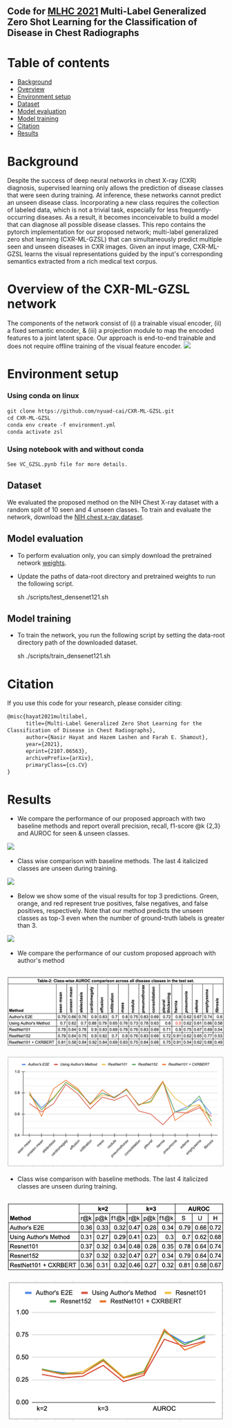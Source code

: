 

## Code for [MLHC 2021](https://www.mlforhc.org/accepted-papers-1)  Multi-Label Generalized Zero Shot Learning for the Classification of Disease in Chest Radiographs 


Table of contents
=================

<!--ts-->
  * [Background](#Background)
  * [Overview](#Overview)
  * [Environment setup](#Environment-setup)
  * [Dataset](#Dataset)
  * [Model evaluation](#Model-evaluation)
  * [Model training](#Model-training)
  * [Citation](#Citation)
  * [Results](#Results)
   
<!--te-->

Background
============
Despite the success of deep neural networks in chest X-ray (CXR) diagnosis, supervised learning only allows the prediction of disease classes that were seen during training. At inference, these networks cannot predict an unseen disease class. Incorporating a new class requires the collection of labeled data, which is not a trivial task, especially for less frequently-occurring diseases. As a result, it becomes inconceivable to build a model that can diagnose all possible disease classes. This repo contains the pytorch implementation for our proposed network; multi-label generalized zero shot learning (CXR-ML-GZSL) that can simultaneously predict multiple seen and unseen diseases in CXR images. Given an input image, CXR-ML-GZSL learns the visual representations guided by the input's corresponding semantics extracted from a rich medical text corpus. 

Overview of the CXR-ML-GZSL network
====================================

The components of the network consist of (i) a trainable visual encoder, (ii) a fixed semantic encoder, & (iii) a projection module to map the encoded features to a joint latent space. Our approach is end-to-end trainable and does not require offline training of the visual feature encoder. 
![](images/figure.png)


Environment setup
==================
### Using conda on linux
    git clone https://github.com/nyuad-cai/CXR-ML-GZSL.git
    cd CXR-ML-GZSL
    conda env create -f environment.yml
    conda activate zsl

### Using notebook with and without conda
    See VC_GZSL.pynb file for more details.

Dataset
-------------


We evaluated the proposed method on the NIH Chest X-ray dataset with a random split of 10 seen and 4 unseen classes. To train and evaluate the network, download the [NIH chest x-ray dataset](https://nihcc.app.box.com/v/ChestXray-NIHCC).


Model evaluation
------------------


-   To perform evaluation only, you can simply download the pretrained network [weights](https://drive.google.com/file/d/17ioJMW3qNx1Ktmr-hXn-eqp431cm49Rm/view?usp=sharing).
-   Update the paths of data-root directory and pretrained weights to run the following script.

    sh ./scripts/test_densenet121.sh

Model training
-----------------


-   To train the network, you run the following script by setting the data-root directory path of the downloaded dataset. 

    sh ./scripts/train_densenet121.sh

Citation 
============

If you use this code for your research, please consider citing:

```
@misc{hayat2021multilabel,
      title={Multi-Label Generalized Zero Shot Learning for the Classification of Disease in Chest Radiographs}, 
      author={Nasir Hayat and Hazem Lashen and Farah E. Shamout},
      year={2021},
      eprint={2107.06563},
      archivePrefix={arXiv},
      primaryClass={cs.CV}
}
```
Results
============

- We compare the performance of our proposed approach with two baseline methods and report overall precision, recall, f1-score @k {2,3} and AUROC for seen & unseen classes.

![](images/results1.png)
- Class wise comparison with baseline methods. The last 4 italicized classes are unseen during training. 

![](images/results2.png)


- Below we show some of the visual results for top 3 predictions. Green, orange, and red represent true positives, false negatives, and false positives, respectively. Note that our method predicts the unseen classes as top-3 even when the number of ground-truth labels is greater than 3.

![](images/q_results.png)

- We compare the performance of our custom proposed approach with author's method

![](images/cust_results11.png)
-
![](images/cust_results12.png)

- Class wise comparison with baseline methods. The last 4 italicized classes are unseen during training.

![](images/cust_results21.png)
-
![](images/cust_results22.png)
